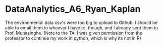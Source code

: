 # DataAnalytics_A6_Ryan_Kaplan

The environmental data csv's were too big to upload to Github. I should be able to email them to whoever I have to, though, and I already sent them to Prof. Munasinghe. 
(Note to the TA, I was given permission from the professor to continue my work in python, which is why its not in R)
